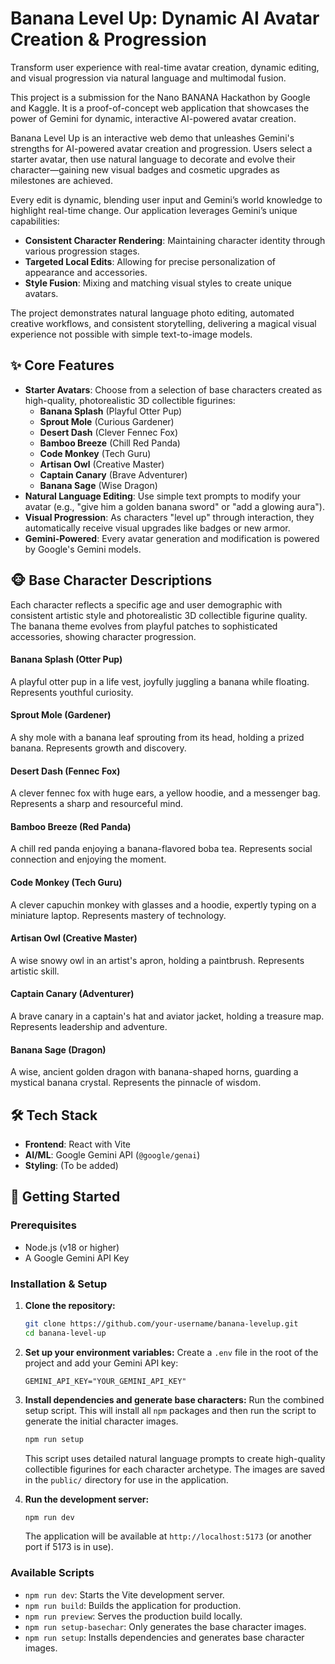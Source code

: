 # Banana Level Up: Dynamic AI Avatar Creation & Progression

Transform user experience with real-time avatar creation, dynamic editing, and visual progression via natural language and multimodal fusion.

This project is a submission for the Nano BANANA Hackathon by Google and Kaggle. It is a proof-of-concept web application that showcases the power of Gemini for dynamic, interactive AI-powered avatar creation.

<!-- ![Banana Hero](https://storage.googleapis.com/gemini...) -->

Banana Level Up is an interactive web demo that unleashes Gemini's strengths for AI-powered avatar creation and progression. Users select a starter avatar, then use natural language to decorate and evolve their character—gaining new visual badges and cosmetic upgrades as milestones are achieved.

Every edit is dynamic, blending user input and Gemini’s world knowledge to highlight real-time change. Our application leverages Gemini’s unique capabilities:

- **Consistent Character Rendering**: Maintaining character identity through various progression stages.
- **Targeted Local Edits**: Allowing for precise personalization of appearance and accessories.
- **Style Fusion**: Mixing and matching visual styles to create unique avatars.

The project demonstrates natural language photo editing, automated creative workflows, and consistent storytelling, delivering a magical visual experience not possible with simple text-to-image models.

## ✨ Core Features

- **Starter Avatars**: Choose from a selection of base characters created as high-quality, photorealistic 3D collectible figurines:
  - **Banana Splash** (Playful Otter Pup)
  - **Sprout Mole** (Curious Gardener)
  - **Desert Dash** (Clever Fennec Fox)
  - **Bamboo Breeze** (Chill Red Panda)
  - **Code Monkey** (Tech Guru)
  - **Artisan Owl** (Creative Master)
  - **Captain Canary** (Brave Adventurer)
  - **Banana Sage** (Wise Dragon)
- **Natural Language Editing**: Use simple text prompts to modify your avatar (e.g., "give him a golden banana sword" or "add a glowing aura").
- **Visual Progression**: As characters "level up" through interaction, they automatically receive visual upgrades like badges or new armor.
- **Gemini-Powered**: Every avatar generation and modification is powered by Google's Gemini models.

## 🐵 Base Character Descriptions

Each character reflects a specific age and user demographic with consistent artistic style and photorealistic 3D collectible figurine quality. The banana theme evolves from playful patches to sophisticated accessories, showing character progression.

#### Banana Splash (Otter Pup)
A playful otter pup in a life vest, joyfully juggling a banana while floating. Represents youthful curiosity.

#### Sprout Mole (Gardener)
A shy mole with a banana leaf sprouting from its head, holding a prized banana. Represents growth and discovery.

#### Desert Dash (Fennec Fox)
A clever fennec fox with huge ears, a yellow hoodie, and a messenger bag. Represents a sharp and resourceful mind.

#### Bamboo Breeze (Red Panda)
A chill red panda enjoying a banana-flavored boba tea. Represents social connection and enjoying the moment.

#### Code Monkey (Tech Guru)
A clever capuchin monkey with glasses and a hoodie, expertly typing on a miniature laptop. Represents mastery of technology.

#### Artisan Owl (Creative Master)
A wise snowy owl in an artist's apron, holding a paintbrush. Represents artistic skill.

#### Captain Canary (Adventurer)
A brave canary in a captain's hat and aviator jacket, holding a treasure map. Represents leadership and adventure.

#### Banana Sage (Dragon)
A wise, ancient golden dragon with banana-shaped horns, guarding a mystical banana crystal. Represents the pinnacle of wisdom.

## 🛠️ Tech Stack

- **Frontend**: React with Vite
- **AI/ML**: Google Gemini API (`@google/genai`)
- **Styling**: (To be added)

## 🚀 Getting Started

### Prerequisites

- Node.js (v18 or higher)
- A Google Gemini API Key

### Installation & Setup

1.  **Clone the repository:**
    ```bash
    git clone https://github.com/your-username/banana-levelup.git
    cd banana-level-up
    ```

2.  **Set up your environment variables:**
    Create a `.env` file in the root of the project and add your Gemini API key:
    ```text
    GEMINI_API_KEY="YOUR_GEMINI_API_KEY"
    ```

3.  **Install dependencies and generate base characters:**
    Run the combined setup script. This will install all `npm` packages and then run the script to generate the initial character images.
    ```bash
    npm run setup
    ```
    This script uses detailed natural language prompts to create high-quality collectible figurines for each character archetype. The images are saved in the `public/` directory for use in the application.

4.  **Run the development server:**
    ```bash
    npm run dev
    ```
    The application will be available at `http://localhost:5173` (or another port if 5173 is in use).

### Available Scripts

- `npm run dev`: Starts the Vite development server.
- `npm run build`: Builds the application for production.
- `npm run preview`: Serves the production build locally.
- `npm run setup-basechar`: Only generates the base character images.
- `npm run setup`: Installs dependencies and generates base character images.